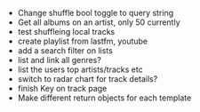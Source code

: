 - Change shuffle bool toggle to query string
- Get all albums on an artist, only 50 currently
- test shuffleing local tracks
- create playlist from lastfm, youtube
- add a search filter on lists
- list and link all genres?
- list the users top artists/tracks etc
- switch to radar chart for track details?
- finish Key on track page
- Make different return objects for each template
